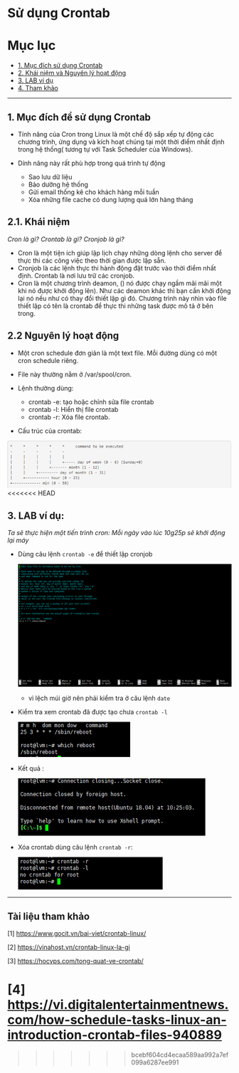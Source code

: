 # Sử dụng Crontab 

# Mục lục

* [1. Mục đích sử dụng Crontab](#1)
* [2. Khái niệm và Nguyên lý hoạt động](#2)
* [3. LAB ví dụ](#3)
* [4. Tham khảo](#4)

---
<a name = '1'></a>

## 1. Mục đích để sử dụng Crontab
* Tính năng của Cron trong Linux là một chế độ sắp xếp tự động các chương trình, ứng dụng và kích hoạt chúng tại một thời điểm nhất định trong hệ thống( tương tự với Task Scheduler của Windows).

* Dính năng này rất phù hợp trong quá trình tự động 
     - Sao lưu dữ liệu 
     - Bảo dưỡng hệ thống
     - Gửi email thống kê cho khách hàng mỗi tuần
     - Xóa những file cache có dung lượng quá lớn hàng tháng


<a name = '2'></a>
## 2.1. Khái niệm
*Cron là gì?*
*Crontab là gì?*
*Cronjob là gì?*


* Cron là một tiện ích giúp lập lịch chạy những dòng lệnh cho server để thực thi các công việc theo thời gian được lập sẵn.
* Cronjob là các lệnh thực thi hành động đặt trước vào thời điểm nhất định. Crontab là nơi lưu trữ các cronjob.
* Cron là một chương trình deamon, () nó được chạy ngầm mãi mãi một khi nó được khởi động lên). Như các deamon khác thì bạn cần khởi động lại nó nếu như có thay đổi thiết lập gì đó. Chương trình này nhìn vào file thiết lập có tên là crontab để thực thi những task được mô tả ở bên trong.

## 2.2 Nguyên lý hoạt động

* Một cron schedule đơn giản là một text file. Mỗi đường dùng có một cron schedule riêng.
* File này thường nằm ở /var/spool/cron.
* Lệnh thường dùng:
    
    - crontab -e: tạo hoặc chỉnh sửa file crontab
    - crontab -l: Hiển thị file crontab
    - crontab -r: Xóa file crontab.

* Cấu trúc của crontab:

![crontab](../../images/crontab4.png)
<<<<<<< HEAD

<a name = '3'></a>

## 3. LAB ví dụ:

*Ta sẽ thực hiện một tiến trình cron: Mỗi ngày vào lúc 10g25p sẽ khởi động lại máy*

* Dùng câu lệnh `crontab -e` để thiết lập cronjob
    
    ![crontabe](../../images/crontab3.png)

    - vì lệch múi giờ nên phải kiểm tra ở câu lệnh `date`

* Kiểm tra xem crontab đã được tạo chưa `crontab -l`
    
    ![crontabl](../../images/crontab1.png)

* Kết quả :

    ![crontabresult](../../images/crontab2.png)

* Xóa crontab dùng câu lệnh `crontab -r`:

    ![crontabr](../../images/crontab5.png)

---
<a name = 'tk'></a>

## Tài liệu tham khảo

[1] https://www.gocit.vn/bai-viet/crontab-linux/

[2] https://vinahost.vn/crontab-linux-la-gi

[3] https://hocvps.com/tong-quat-ve-crontab/

[4] https://vi.digitalentertainmentnews.com/how-schedule-tasks-linux-an-introduction-crontab-files-940889
=======
>>>>>>> bcebf604cd4ecaa589aa992a7ef099a6287ee991

